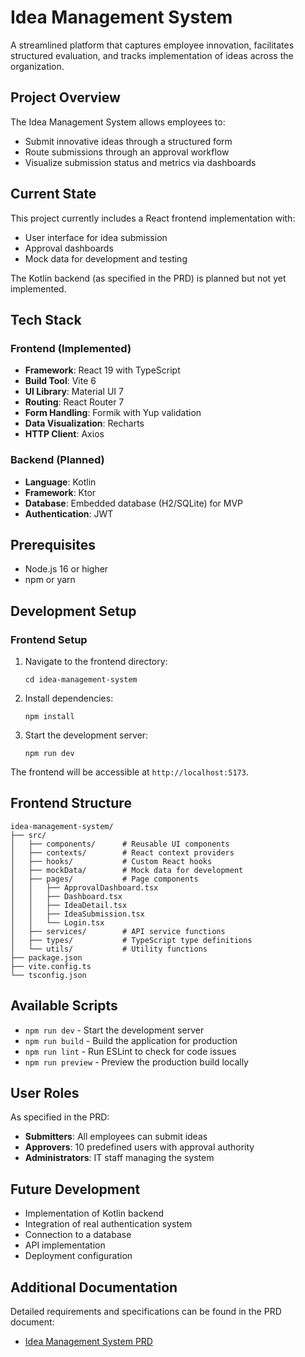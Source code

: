 # Idea Management System

A streamlined platform that captures employee innovation, facilitates structured evaluation, and tracks implementation of ideas across the organization.

## Project Overview

The Idea Management System allows employees to:
- Submit innovative ideas through a structured form
- Route submissions through an approval workflow
- Visualize submission status and metrics via dashboards

## Current State

This project currently includes a React frontend implementation with:
- User interface for idea submission
- Approval dashboards
- Mock data for development and testing

The Kotlin backend (as specified in the PRD) is planned but not yet implemented.

## Tech Stack

### Frontend (Implemented)
- **Framework**: React 19 with TypeScript
- **Build Tool**: Vite 6
- **UI Library**: Material UI 7
- **Routing**: React Router 7
- **Form Handling**: Formik with Yup validation
- **Data Visualization**: Recharts
- **HTTP Client**: Axios

### Backend (Planned)
- **Language**: Kotlin
- **Framework**: Ktor
- **Database**: Embedded database (H2/SQLite) for MVP
- **Authentication**: JWT

## Prerequisites

- Node.js 16 or higher
- npm or yarn

## Development Setup

### Frontend Setup

1. Navigate to the frontend directory:
   ```
   cd idea-management-system
   ```

2. Install dependencies:
   ```
   npm install
   ```

3. Start the development server:
   ```
   npm run dev
   ```

The frontend will be accessible at `http://localhost:5173`.

## Frontend Structure

```
idea-management-system/
├── src/
│   ├── components/      # Reusable UI components
│   ├── contexts/        # React context providers
│   ├── hooks/           # Custom React hooks
│   ├── mockData/        # Mock data for development
│   ├── pages/           # Page components
│   │   ├── ApprovalDashboard.tsx
│   │   ├── Dashboard.tsx
│   │   ├── IdeaDetail.tsx
│   │   ├── IdeaSubmission.tsx
│   │   └── Login.tsx
│   ├── services/        # API service functions
│   ├── types/           # TypeScript type definitions
│   └── utils/           # Utility functions
├── package.json
├── vite.config.ts
└── tsconfig.json
```

## Available Scripts

- `npm run dev` - Start the development server
- `npm run build` - Build the application for production
- `npm run lint` - Run ESLint to check for code issues
- `npm run preview` - Preview the production build locally

## User Roles

As specified in the PRD:
- **Submitters**: All employees can submit ideas
- **Approvers**: 10 predefined users with approval authority
- **Administrators**: IT staff managing the system

## Future Development

- Implementation of Kotlin backend
- Integration of real authentication system
- Connection to a database
- API implementation
- Deployment configuration

## Additional Documentation

Detailed requirements and specifications can be found in the PRD document: 
- [Idea Management System PRD](./idea_management_system_prd.md)